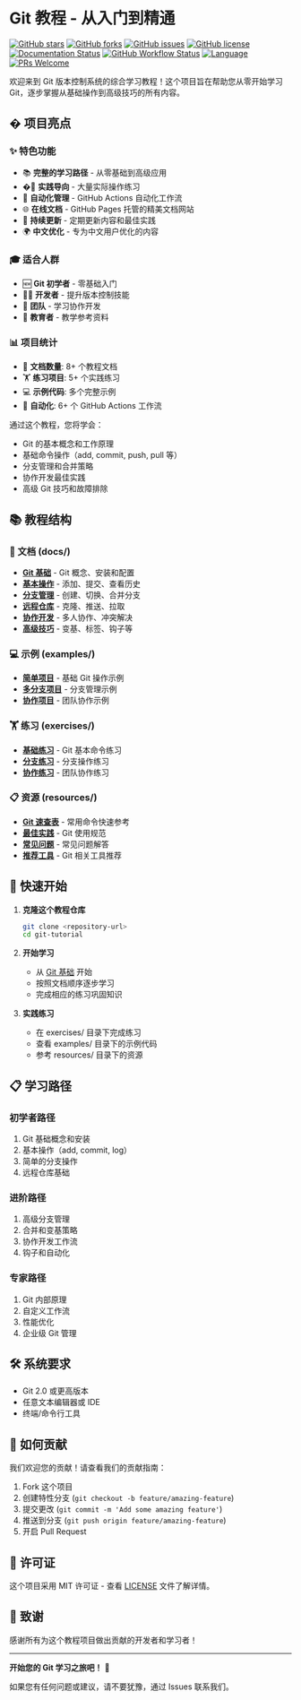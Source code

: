 # Git 教程 - 从入门到精通

[![GitHub stars](https://img.shields.io/github/stars/1304674612/git-tutorial?style=flat-square&logo=github)](https://github.com/1304674612/git-tutorial/stargazers)
[![GitHub forks](https://img.shields.io/github/forks/1304674612/git-tutorial?style=flat-square&logo=github)](https://github.com/1304674612/git-tutorial/network)
[![GitHub issues](https://img.shields.io/github/issues/1304674612/git-tutorial?style=flat-square&logo=github)](https://github.com/1304674612/git-tutorial/issues)
[![GitHub license](https://img.shields.io/github/license/1304674612/git-tutorial?style=flat-square)](https://github.com/1304674612/git-tutorial/blob/main/LICENSE)
[![Documentation Status](https://img.shields.io/badge/documentation-complete-brightgreen?style=flat-square&logo=gitbook)](https://github.com/1304674612/git-tutorial)
[![GitHub Workflow Status](https://img.shields.io/github/actions/workflow/status/1304674612/git-tutorial/quality-check.yml?style=flat-square&logo=github-actions&label=quality%20check)](https://github.com/1304674612/git-tutorial/actions)
[![Language](https://img.shields.io/badge/language-中文-blue?style=flat-square)](README.md)
[![PRs Welcome](https://img.shields.io/badge/PRs-welcome-brightgreen.svg?style=flat-square)](https://github.com/1304674612/git-tutorial/pulls)

欢迎来到 Git 版本控制系统的综合学习教程！这个项目旨在帮助您从零开始学习 Git，逐步掌握从基础操作到高级技巧的所有内容。

## � 项目亮点

### ✨ 特色功能

- 📚 **完整的学习路径** - 从零基础到高级应用
- �🎯 **实践导向** - 大量实际操作练习
- 🤖 **自动化管理** - GitHub Actions 自动化工作流
- 🌐 **在线文档** - GitHub Pages 托管的精美文档网站
- 🔄 **持续更新** - 定期更新内容和最佳实践
- 🌍 **中文优化** - 专为中文用户优化的内容

### 🎓 适合人群

- 🆕 **Git 初学者** - 零基础入门
- 👨‍💻 **开发者** - 提升版本控制技能
- 👥 **团队** - 学习协作开发
- 🏫 **教育者** - 教学参考资料

### 📊 项目统计

- 📄 **文档数量**: 8+ 个教程文档
- 🏋️ **练习项目**: 5+ 个实践练习
- 💻 **示例代码**: 多个完整示例
- 🤖 **自动化**: 6+ 个 GitHub Actions 工作流

通过这个教程，您将学会：

- Git 的基本概念和工作原理
- 基础命令操作（add, commit, push, pull 等）
- 分支管理和合并策略
- 协作开发最佳实践
- 高级 Git 技巧和故障排除

## 📚 教程结构

### 📖 文档 (docs/)

- **[Git 基础](docs/01-git-basics.md)** - Git 概念、安装和配置
- **[基本操作](docs/02-basic-operations.md)** - 添加、提交、查看历史
- **[分支管理](docs/03-branching.md)** - 创建、切换、合并分支
- **[远程仓库](docs/04-remote-repos.md)** - 克隆、推送、拉取
- **[协作开发](docs/05-collaboration.md)** - 多人协作、冲突解决
- **[高级技巧](docs/06-advanced.md)** - 变基、标签、钩子等

### 💻 示例 (examples/)

- **[简单项目](examples/simple-project/)** - 基础 Git 操作示例
- **[多分支项目](examples/multi-branch/)** - 分支管理示例
- **[协作项目](examples/collaboration/)** - 团队协作示例

### 🏋️ 练习 (exercises/)

- **[基础练习](exercises/basic/)** - Git 基本命令练习
- **[分支练习](exercises/branching/)** - 分支操作练习
- **[协作练习](exercises/collaboration/)** - 团队协作练习

### 📋 资源 (resources/)

- **[Git 速查表](resources/cheat-sheet.md)** - 常用命令快速参考
- **[最佳实践](resources/best-practices.md)** - Git 使用规范
- **[常见问题](resources/faq.md)** - 常见问题解答
- **[推荐工具](resources/tools.md)** - Git 相关工具推荐

## 🚀 快速开始

1. **克隆这个教程仓库**
   ```bash
   git clone <repository-url>
   cd git-tutorial
   ```

2. **开始学习**

   - 从 [Git 基础](docs/01-git-basics.md) 开始
   - 按照文档顺序逐步学习
   - 完成相应的练习巩固知识

3. **实践练习**

   - 在 exercises/ 目录下完成练习
   - 查看 examples/ 目录下的示例代码
   - 参考 resources/ 目录下的资源

## 📋 学习路径

### 初学者路径
1. Git 基础概念和安装
2. 基本操作（add, commit, log）
3. 简单的分支操作
4. 远程仓库基础

### 进阶路径
1. 高级分支管理
2. 合并和变基策略
3. 协作开发工作流
4. 钩子和自动化

### 专家路径
1. Git 内部原理
2. 自定义工作流
3. 性能优化
4. 企业级 Git 管理

## 🛠️ 系统要求

- Git 2.0 或更高版本
- 任意文本编辑器或 IDE
- 终端/命令行工具

## 📝 如何贡献

我们欢迎您的贡献！请查看我们的贡献指南：

1. Fork 这个项目
2. 创建特性分支 (`git checkout -b feature/amazing-feature`)
3. 提交更改 (`git commit -m 'Add some amazing feature'`)
4. 推送到分支 (`git push origin feature/amazing-feature`)
5. 开启 Pull Request

## 📄 许可证

这个项目采用 MIT 许可证 - 查看 [LICENSE](LICENSE) 文件了解详情。

## 🤝 致谢

感谢所有为这个教程项目做出贡献的开发者和学习者！

---

**开始您的 Git 学习之旅吧！** 🚀

如果您有任何问题或建议，请不要犹豫，通过 Issues 联系我们。

